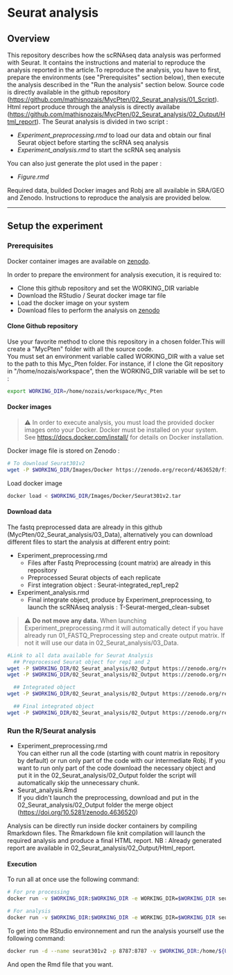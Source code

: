# Seurat analysis
## Overview
This repository describes how the scRNAseq data analysis was performed with Seurat. It contains the instructions and material to reproduce the analysis reported in the article.To reproduce the analysis, you have to first, prepare the environments (see "Prerequisites" section below), then execute the analysis described in the "Run the analysis" section below.
Source code is directly available in the github repository (https://github.com/mathisnozais/MycPten/02_Seurat_analysis/01_Script).
Html report produce through the analysis is directly availabe (https://github.com/mathisnozais/MycPten/02_Seurat_analysis/02_Output/Html_report).
The Seurat analysis is divided in two script :
- *Experiment_preprocessing.rmd* to load our data and obtain our final Seurat object before starting the scRNA seq analysis
- *Experiment_analysis.rmd* to start the scRNA seq analysis

You can also just generate the plot used in the paper :
- *Figure.rmd*

Required data, builded Docker images and Robj are all available in SRA/GEO and Zenodo. Instructions to reproduce the analysis are provided below.

---

## Setup the experiment
### Prerequisites
Docker container images are available on [zenodo](https://doi.org/10.5281/zenodo.4636520).

In order to prepare the environment for analysis execution, it is required to:
- Clone this github repository and set the WORKING_DIR variable
- Download the RStudio / Seurat docker image tar file
- Load the docker image on your system
- Download files to perform the analysis on [zenodo](https://doi.org/10.5281/zenodo.4636520)

#### Clone Github repository
Use your favorite method to clone this repository in a chosen folder.This will create a "MycPten" folder with all the source code. <br/>
You must set an environment variable called WORKING_DIR with a value set to the path to this Myc_Pten folder.
For instance, if I clone the Git repository in "/home/nozais/workspace", then the WORKING_DIR variable will be set to :

```bash
export WORKING_DIR=/home/nozais/workspace/Myc_Pten
```

#### Docker images
> :warning: In order to execute analysis, you must load the provided docker images onto your Docker. Docker must be installed on your system. See https://docs.docker.com/install/ for details on Docker installation.

Docker image file is stored on Zenodo :

```bash
# To download Seurat301v2
wget -P $WORKING_DIR/Images/Docker https://zenodo.org/record/4636520/files/Seurat301v2.tar
```
Load docker image
```bash
docker load < $WORKING_DIR/Images/Docker/Seurat301v2.tar
```

#### Download data
The fastq preprocessed data are already in this github (MycPten/02_Seurat_analysis/03_Data), alternatively you can download different files to start the analysis at different entry point:
- Experiment_preprocessing.rmd
  - Files after Fastq Preprocessing (count matrix) are already in this repository
  - Preprocessed Seurat objects of each replicate
  - First integration object : Seurat-integrated_rep1_rep2
- Experiment_analysis.rmd
  - Final integrate object, produce by Experiment_preprocessing, to launch the scRNAseq analysis : T-Seurat-merged_clean-subset

> :warning: **Do not move any data.**  When launching Experiment_preprocessing.rmd it will automatically detect if you have already run 01_FASTQ_Preprocessing step and create output matrix. If not it will use our data in 02_Seurat_analysis/03_Data.

```bash
#Link to all data available for Seurat Analysis
  ## Preprocessed Seurat object for rep1 and 2
wget -P $WORKING_DIR/02_Seurat_analysis/02_Output https://zenodo.org/record/4636520/files/Seurat_clean-subset_tomerge_replicate1.Robj
wget -P $WORKING_DIR/02_Seurat_analysis/02_Output https://zenodo.org/record/4636520/files/Seurat_clean-subset_tomerge_replicate2.Rob

  ## Integrated object
wget -P $WORKING_DIR/02_Seurat_analysis/02_Output https://zenodo.org/record/4636520/files/Seurat-integrated_rep1_rep2.Robj

  ## Final integrated object
wget -P $WORKING_DIR/02_Seurat_analysis/02_Output https://zenodo.org/record/4636520/files/T-Seurat-merged_clean-subset.Robj
```

### Run the R/Seurat analysis

- Experiment_preprocessing.rmd <br/>
You can either run all the code (starting with count matrix in repository by default) or run only part of the code with our intermediate Robj.
If you want to run only part of the code download the necessary object and put it in the 02_Seurat_analysis/02_Output folder the script will automatically skip the unnecessary chunk.
- Seurat_analysis.Rmd <br/>
If you didn't launch the preprocessing, download and put in the 02_Seurat_analysis/02_Output folder the merge object (https://doi.org/10.5281/zenodo.4636520)


Analysis can be directly run inside docker containers by compiling Rmarkdown files. The Rmarkdown file knit compilation will launch the required analysis and produce a final HTML report.
NB : Already generated report are available in 02_Seurat_analysis/02_Output/Html_report.

#### Execution
To run all at once use the following command:

```bash
# For pre processing
docker run -v $WORKING_DIR:$WORKING_DIR -e WORKING_DIR=$WORKING_DIR seurat301v2 R -e 'WORKING_DIR=Sys.getenv( "WORKING_DIR");rmarkdown::render( input=file.path( WORKING_DIR, "02_Seurat_analysis/01_Script/Experiment_preprocessing.Rmd"), output_dir = file.path( WORKING_DIR, "02_Seurat_analysis/02_Output/"), output_file = "Experiment_preprocessing_myreport.html", quiet=FALSE)'

# For analysis
docker run -v $WORKING_DIR:$WORKING_DIR -e WORKING_DIR=$WORKING_DIR seurat301v2 R -e 'WORKING_DIR=Sys.getenv( "WORKING_DIR");rmarkdown::render( input=file.path( WORKING_DIR, "02_Seurat_analysis/01_Script/Experiment_analysis.Rmd"), output_dir = file.path( WORKING_DIR, "02_Seurat_analysis/02_Output/"), output_file = "Experiment_analysis_myreport.html", quiet=FALSE)'
```
To get into the RStudio environnement and run the analysis yourself use the following command:

```bash
docker run -d --name seurat301v2 -p 8787:8787 -v $WORKING_DIR:/home/${USER}/Workspace -e USER=$(whoami) -e USERID=$(id -u) -e GROUPID=$(id -g) seurat301v2
```
And open the Rmd file that you want.
